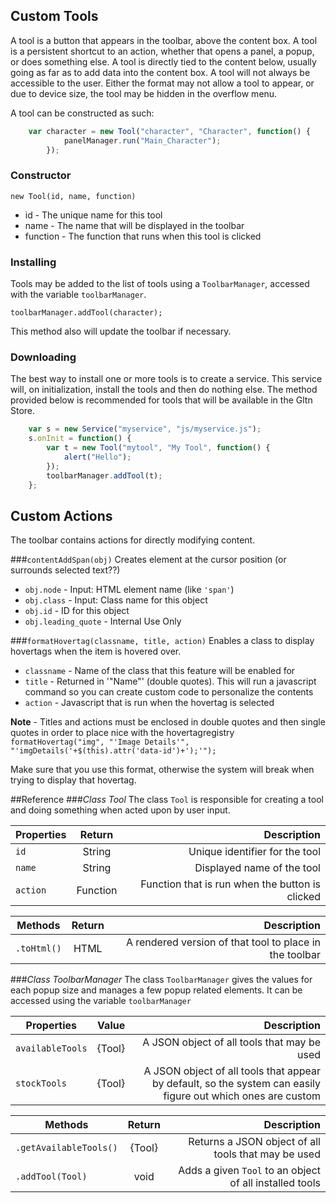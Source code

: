 ## Custom Tools
A tool is a button that appears in the toolbar, above the content box. A tool is a persistent shortcut to an action, whether that opens a panel, a popup, or does something else. A tool is directly tied to the content below, usually going as far as to add data into the content box. A tool will not always be accessible to the user. Either the format may not allow a tool to appear, or due to device size, the tool may be hidden in the overflow menu.

A tool can be constructed as such:
```Javascript
    var character = new Tool("character", "Character", function() {
            panelManager.run("Main_Character");
        }); 
```

### Constructor
`new Tool(id, name, function)`

* id - The unique name for this tool
* name - The name that will be displayed in the toolbar
* function - The function that runs when this tool is clicked

### Installing
Tools may be added to the list of tools using a `ToolbarManager`, accessed with the variable `toolbarManager`.

`toolbarManager.addTool(character);`

This method also will update the toolbar if necessary.

### Downloading
The best way to install one or more tools is to create a service. This service will, on initialization, install the tools and then do nothing else. The method provided below is recommended for tools that will be available in the Gltn Store.
```Javascript
    var s = new Service("myservice", "js/myservice.js");
    s.onInit = function() {
        var t = new Tool("mytool", "My Tool", function() {
            alert("Hello");
        });
        toolbarManager.addTool(t);
    };
```

## Custom Actions
The toolbar contains actions for directly modifying content.

###`contentAddSpan(obj)`
Creates element at the cursor position (or surrounds selected text??)

* `obj.node` - Input: HTML element name (like `'span'`)
* `obj.class` - Input: Class name for this object
* `obj.id` - ID for this object
* `obj.leading_quote` - Internal Use Only

###`formatHovertag(classname, title, action)`
Enables a class to display hovertags when the item is hovered over.

* `classname` - Name of the class that this feature will be enabled for
* `title` - Returned in '"Name"' (double quotes). This will run a javascript command so you can create custom code to personalize the contents
* `action` - Javascript that is run when the hovertag is selected

**Note** - Titles and actions must be enclosed in double quotes and then single quotes in order to place nice with the hovertagregistry
`formatHovertag("img", "'Image Details'", "'imgDetails('+$(this).attr('data-id')+');'");`

Make sure that you use this format, otherwise the system will break when trying to display that hovertag.

##Reference
###*Class Tool*
The class `Tool` is responsible for creating a tool and doing something when acted upon by user input.

| Properties   | Return  | Description                           |
| ----------   | :-----: | ------------------------------------: |
| `id`| String   | Unique identifier for the tool     |
| `name`        | String     | Displayed name of the tool |
| `action`     | Function    | Function that is run when the button is clicked |

| Methods    | Return  | Description                                                       |
| ---------- | :-----: | ----------------------------------------------------------------: |
| `.toHtml()` | HTML    | A rendered version of that tool to place in the toolbar          |

###*Class ToolbarManager*
The class `ToolbarManager` gives the values for each popup size and manages a few popup related elements. It can be accessed using the variable `toolbarManager`

| Properties | Value          | Description                             | 
| ---------- | -------------: | ---------------------------------------: |
| `availableTools`    | {Tool}  | A JSON object of all tools that may be used       |
| `stockTools`    | {Tool} | A JSON object of all tools that appear by default, so the system can easily figure out which ones are custom |

| Methods    | Return  | Description                                                       |
| ---------- | :-----: | ----------------------------------------------------------------: |
| `.getAvailableTools()` | {Tool}    | Returns a JSON object of all tools that may be used |
| `.addTool(Tool)` | void   | Adds a given `Tool` to an object of all installed tools |

